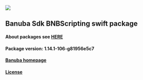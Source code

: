 [![](https://www.banuba.com/hubfs/Banuba_November2018/Images/Banuba%20SDK.png)](https://docs.banuba.com/face-ar-sdk-v1/ios/ios_overview)

## Banuba Sdk BNBScripting swift package

#### About packages see [HERE](https://docs.banuba.com/face-ar-sdk-v1/ios/ios_packages)

#### Package version: **1.14.1-106-g81956e5c7**

#### **[Banuba homepage](https://banuba.com)**

#### **[License](https://www.banuba.com/terms)**
